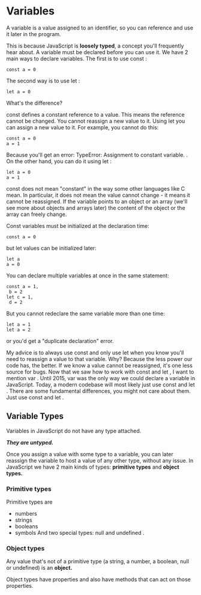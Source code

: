 # Variables
A variable is a value assigned to an identifier, so you can reference and use it
later in the program.

This is because JavaScript is <b>loosely typed</b>, a concept you'll frequently hear
about.
A variable must be declared before you can use it.
We have 2 main ways to declare variables. The first is to use const :
```
const a = 0
```
The second way is to use let :
```
let a = 0
```
What's the difference?

const defines a constant reference to a value. This means the reference
cannot be changed. You cannot reassign a new value to it.
Using let you can assign a new value to it.
For example, you cannot do this: 
```
const a = 0
a = 1
```
Because you'll get an error: TypeError: Assignment to constant variable. .
On the other hand, you can do it using let :
```
let a = 0
a = 1
```
const does not mean "constant" in the way some other languages like C
mean. In particular, it does not mean the value cannot change - it means it
cannot be reassigned. If the variable points to an object or an array (we'll see
more about objects and arrays later) the content of the object or the array can
freely change.

Const variables must be initialized at the declaration time:
```
const a = 0
```
but let values can be initialized later:
```
let a
a = 0
```
You can declare multiple variables at once in the same statement:
```
const a = 1,
 b = 2
let c = 1,
 d = 2
```
But you cannot redeclare the same variable more than one time:
```
let a = 1
let a = 2
```
or you'd get a "duplicate declaration" error.

My advice is to always use const and only use let when you know you'll
need to reassign a value to that variable. Why? Because the less power our
code has, the better. If we know a value cannot be reassigned, it's one less
source for bugs.
Now that we saw how to work with const and let , I want to mention
var .
Until 2015, var was the only way we could declare a variable in JavaScript.
Today, a modern codebase will most likely just use const and let . There
are some fundamental differences, you might not care about them. Just use const and let .

## Variable Types
Variables in JavaScript do not have any type attached.

___They are untyped.___

Once you assign a value with some type to a variable, you can later reassign
the variable to host a value of any other type, without any issue.
In JavaScript we have 2 main kinds of types: **primitive types** and **object
types.**

### Primitive types
Primitive types are
- numbers
- strings
- booleans
- symbols
And two special types: null and undefined .

### Object types
Any value that's not of a primitive type (a string, a number, a boolean, null or
undefined) is an **object.**

Object types have properties and also have methods that can act on those
properties.

